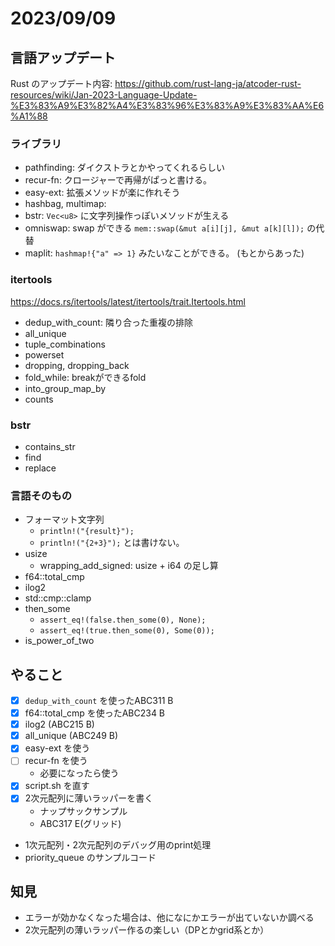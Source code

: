 # 2023/09/09

## 言語アップデート

Rust のアップデート内容: https://github.com/rust-lang-ja/atcoder-rust-resources/wiki/Jan-2023-Language-Update-%E3%83%A9%E3%82%A4%E3%83%96%E3%83%A9%E3%83%AA%E6%A1%88

### ライブラリ
* pathfinding: ダイクストラとかやってくれるらしい
* recur-fn: クロージャーで再帰がぱっと書ける。
* easy-ext: 拡張メソッドが楽に作れそう
* hashbag, multimap: 
* bstr: `Vec<u8>` に文字列操作っぽいメソッドが生える
* omniswap: swap ができる `mem::swap(&mut a[i][j], &mut a[k][l]);` の代替
* maplit: `hashmap!{"a" => 1}` みたいなことができる。 (もとからあった)


### itertools
https://docs.rs/itertools/latest/itertools/trait.Itertools.html

* dedup_with_count: 隣り合った重複の排除
* all_unique
* tuple_combinations
* powerset
* dropping, dropping_back
* fold_while: breakができるfold
* into_group_map_by
* counts

### bstr

* contains_str
* find
* replace

### 言語そのもの

* フォーマット文字列
    * `println!("{result}");`
    * `println!("{2+3}");` とは書けない。
* usize
    * wrapping_add_signed: usize + i64 の足し算
* f64::total_cmp
* ilog2
* std::cmp::clamp
* then_some
    * `assert_eq!(false.then_some(0), None);`
    * `assert_eq!(true.then_some(0), Some(0));`
* is_power_of_two

## やること

* [x] `dedup_with_count` を使ったABC311 B
* [x] f64::total_cmp を使ったABC234 B
* [x] ilog2 (ABC215 B)
* [x] all_unique (ABC249 B)
* [x] easy-ext を使う
* [ ] recur-fn を使う
    * 必要になったら使う
* [x] script.sh を直す
* [x] 2次元配列に薄いラッパーを書く
    * ナップサックサンプル
    * ABC317 E(グリッド)
* 1次元配列・2次元配列のデバッグ用のprint処理
* priority_queue のサンプルコード

## 知見
* エラーが効かなくなった場合は、他になにかエラーが出ていないか調べる
* 2次元配列の薄いラッパー作るの楽しい（DPとかgrid系とか）
